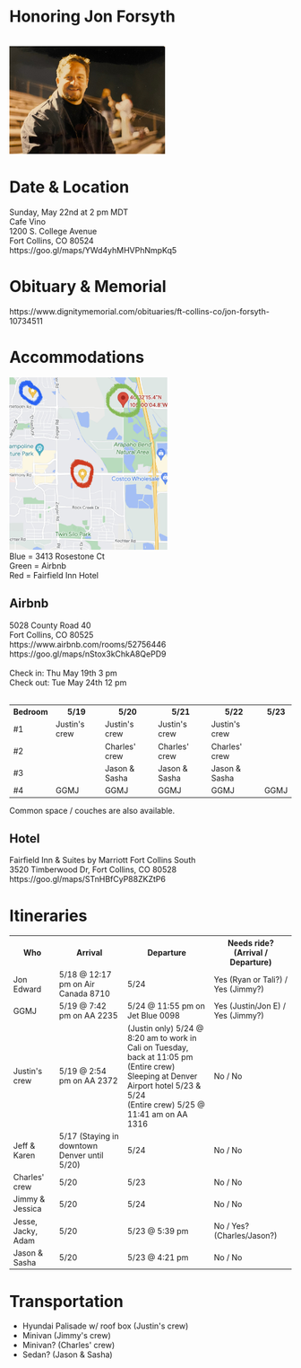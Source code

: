 <div class="content">
    <h1>Honoring Jon Forsyth</h1>
    <br>
    <img src="dad.jpg" alt="Dad" width="278" height="192" />
    <br>
    <h1>Date & Location</h1>
    <p>
      Sunday, May 22nd at 2 pm MDT <br>
      Cafe Vino <br>
      1200 S. College Avenue <br>
      Fort Collins, CO 80524 <br>
      https://goo.gl/maps/YWd4yhMHVPhNmpKq5
    </p>
    <h1>Obituary & Memorial</h1>
    https://www.dignitymemorial.com/obituaries/ft-collins-co/jon-forsyth-10734511
    <h1>Accommodations</h1>
    <img src="locations.jpg" alt="Locations" width="282" height="307"/> <br>
    Blue = 3413 Rosestone Ct<br>
    Green = Airbnb<br>
    Red = Fairfield Inn Hotel
    <h2>Airbnb</h2>
    5028 County Road 40 <br>
    Fort Collins, CO 80525 <br>
    https://www.airbnb.com/rooms/52756446 <br>
    https://goo.gl/maps/nStox3kChkA8QePD9 <br><br>
    Check in: Thu May 19th 3 pm <br>
    Check out: Tue May 24th 12 pm <br><br>
    <table>
      <tr>
        <th>Bedroom</th>
        <th>5/19</th>
        <th>5/20</th>
        <th>5/21</th>
        <th>5/22</th>
        <th>5/23</th>
      </tr>
      <tr>
        <td>#1</td>
        <td>Justin's crew</td>
        <td>Justin's crew</td>
        <td>Justin's crew</td>
        <td>Justin's crew</td>
        <td></td>
      </tr>
      <tr>
        <td>#2</td>
        <td></td>
        <td>Charles' crew</td>
        <td>Charles' crew</td>
        <td>Charles' crew</td>
        <td></td>
      </tr>
      <tr>
        <td>#3</td>
        <td></td>
        <td>Jason & Sasha</td>
        <td>Jason & Sasha</td>
        <td>Jason & Sasha</td>
        <td></td>
      </tr>
      <tr>
        <td>#4</td>
        <td>GGMJ</td>
        <td>GGMJ</td>
        <td>GGMJ</td>
        <td>GGMJ</td>
        <td>GGMJ</td>
      </tr>
    </table>
    Common space / couches are also available.
    <h2>Hotel</h2>
    <p>Fairfield Inn & Suites by Marriott Fort Collins South <br>
    3520 Timberwood Dr, Fort Collins, CO 80528 <br>
    https://goo.gl/maps/STnHBfCyP88ZKZtP6
    </p>
    <h1>Itineraries</h1>
    <table>
      <tr>
        <th>Who</th>
        <th>Arrival</th>
        <th>Departure</th>
        <th>Needs ride? (Arrival / Departure)</th>
      </tr>
      <tr>
        <td>Jon Edward</td>
        <td>5/18 @ 12:17 pm on Air Canada 8710</td>
        <td>5/24</td>
        <td>Yes (Ryan or Tali?) / Yes (Jimmy?)</td>
      </tr>
      <tr>
        <td>GGMJ</td>
        <td>5/19 @ 7:42 pm on AA 2235</td>
        <td>5/24 @ 11:55 pm on Jet Blue 0098</td>
        <td>Yes (Justin/Jon E) / Yes (Jimmy?)</td>
      </tr>
      <tr>
        <td>Justin's crew</td>
        <td>5/19 @ 2:54 pm on AA 2372</td>
        <td>(Justin only) 5/24 @ 8:20 am to work in Cali on Tuesday, back at 11:05 pm<br>(Entire crew) Sleeping at Denver Airport hotel 5/23 & 5/24<br>(Entire crew) 5/25 @ 11:41 am on AA 1316</td>
        <td>No / No</td>
      </tr>
      <tr>
        <td>Jeff & Karen</td>
        <td>5/17 (Staying in downtown Denver until 5/20)</td>
        <td>5/24</td>
        <td>No / No</td>
      </tr>
      <tr>
        <td>Charles' crew</td>
        <td>5/20</td>
        <td>5/23</td>
        <td>No / No</td>
      </tr>
      <tr>
        <td>Jimmy & Jessica</td>
        <td>5/20</td>
        <td>5/24</td>
        <td>No / No</td>
      </tr>
        <tr>
        <td>Jesse, Jacky, Adam</td>
        <td>5/20</td>
        <td>5/23 @ 5:39 pm</td>
        <td>No / Yes? (Charles/Jason?)</td>
      </tr>
        <tr>
        <td>Jason & Sasha</td>
        <td>5/20</td>
        <td>5/23 @ 4:21 pm</td>
        <td>No / No</td>
      </tr>
    </table>
    <h1>Transportation</h1>
    <ul>
        <li>Hyundai Palisade w/ roof box (Justin's crew)</li>
        <li>Minivan (Jimmy's crew)</li>
        <li>Minivan? (Charles' crew)</li>
        <li>Sedan? (Jason & Sasha)</li>
    <ul>
</div>
